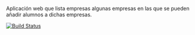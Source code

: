 Aplicación web que lista empresas algunas empresas en las que se pueden añadir alumnos a dichas empresas.


[![Build Status](https://travis-ci.org/ignaciorecuerda/aplicacion_web.svg?branch=master)](https://travis-ci.org/ignaciorecuerda/aplicacion_web)
